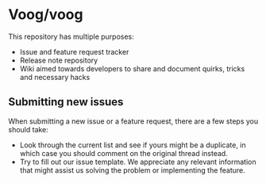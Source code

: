 # Voog/voog

This repository has multiple purposes:

* Issue and feature request tracker
* Release note repository
* Wiki aimed towards developers to share and document quirks, tricks and necessary hacks

## Submitting new issues

When submitting a new issue or a feature request, there are a few steps you should take:

* Look through the current list and see if yours might be a duplicate, in which case you should comment on the original thread instead.
* Try to fill out our issue template. We appreciate any relevant information that might assist us solving the problem or implementing the feature.
